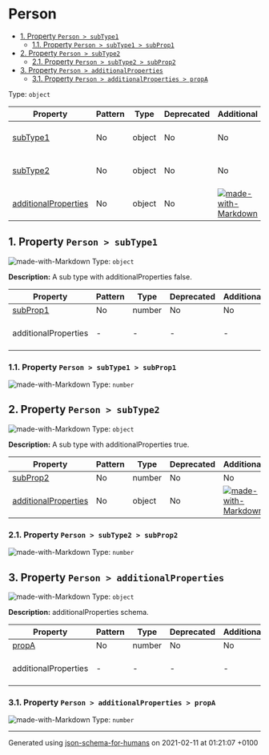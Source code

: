 # Person

- [1. Property `Person > subType1`](#subType1)
  - [1.1. Property `Person > subType1 > subProp1`](#subType1_subProp1)
- [2. Property `Person > subType2`](#subType2)
  - [2.1. Property `Person > subType2 > subProp2`](#subType2_subProp2)
- [3. Property `Person > additionalProperties`](#additionalProperties)
  - [3.1. Property `Person > additionalProperties > propA`](#additionalProperties_propA)

Type: `object`

| Property | Pattern | Type | Deprecated | Additional | Description |
| -------- | ------- | ---- | ---------- | ---------- | ----------- |
| [subType1](#subType1)|No|object|No| No|A sub type with additionalProperties false.|
| [subType2](#subType2)|No|object|No| No|A sub type with additionalProperties true.|
| [additionalProperties](#additionalProperties)|No|object|No|  [![made-with-Markdown](https://img.shields.io/badge/Should-conform-blue)](#additionalProperties "Each additional property must conform to the following schema")|additionalProperties schema.|

## <a name="subType1"></a>1. Property `Person > subType1`

![made-with-Markdown](https://img.shields.io/badge/Optional-yellow)
Type: `object`

**Description:** A sub type with additionalProperties false.

| Property | Pattern | Type | Deprecated | Additional | Description |
| -------- | ------- | ---- | ---------- | ---------- | ----------- |
| [subProp1](#subType1_subProp1)|No|number|No| No|-|
  | additionalProperties | - | - | - | - |  [![made-with-Markdown](https://img.shields.io/badge/Not%20allowed-red)](# "Additional Properties not allowed.") | - |        

### <a name="subType1_subProp1"></a>1.1. Property `Person > subType1 > subProp1`

![made-with-Markdown](https://img.shields.io/badge/Optional-yellow)
Type: `number`

## <a name="subType2"></a>2. Property `Person > subType2`

![made-with-Markdown](https://img.shields.io/badge/Optional-yellow)
Type: `object`

**Description:** A sub type with additionalProperties true.

| Property | Pattern | Type | Deprecated | Additional | Description |
| -------- | ------- | ---- | ---------- | ---------- | ----------- |
| [subProp2](#subType2_subProp2)|No|number|No| No|-|
| [additionalProperties](#subType2_additionalProperties)|No|object|No|  [![made-with-Markdown](https://img.shields.io/badge/Any%20type-allowed-green)](# "Additional Properties of any type are allowed.")|-|

### <a name="subType2_subProp2"></a>2.1. Property `Person > subType2 > subProp2`

![made-with-Markdown](https://img.shields.io/badge/Optional-yellow)
Type: `number`

## <a name="additionalProperties"></a>3. Property `Person > additionalProperties`

![made-with-Markdown](https://img.shields.io/badge/Optional-yellow)
Type: `object`

**Description:** additionalProperties schema.

| Property | Pattern | Type | Deprecated | Additional | Description |
| -------- | ------- | ---- | ---------- | ---------- | ----------- |
| [propA](#additionalProperties_propA)|No|number|No| No|-|
  | additionalProperties | - | - | - | - |  [![made-with-Markdown](https://img.shields.io/badge/Any%20type-allowed-green)](# "Additional Properties of any type are allowed.") | - |        

### <a name="additionalProperties_propA"></a>3.1. Property `Person > additionalProperties > propA`

![made-with-Markdown](https://img.shields.io/badge/Optional-yellow)
Type: `number`

----------------------------------------------------------------------------------------------------------------------------
Generated using [json-schema-for-humans](https://github.com/coveooss/json-schema-for-humans) on 2021-02-11 at 01:21:07 +0100